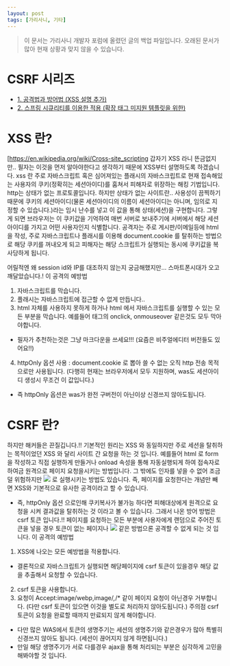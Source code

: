 ```yaml
---
layout: post
tags: [가리사니, 기타]
---
```


> 이 문서는 가리사니 개발자 포럼에 올렸던 글의 백업 파일입니다.
오래된 문서가 많아 현재 상황과 맞지 않을 수 있습니다.


# CSRF 시리즈
- [1. 공격법과 방어법 (XSS 설명 추가)](/lab?topicId=309)
- [2. 스프링 시큐리티를 이용한 적용 (확장 태그 미지원 템플릿을 위한)](/lab?topicId=310)

# XSS 란?
[https://en.wikipedia.org/wiki/Cross-site_scripting
갑자기 XSS 라니 뜬금없지만.. 필자는 이것을 먼저 알아야한다고 생각하기 때문에 XSS부터 설명하도록 하겠습니다.
xss 란 주로 자바스크립트 혹은 심어져있는 플래시의 자바스크립트로 현재 접속해있는 사용자의 쿠키(정확히는 세션아이디)를 훔쳐서 피해자로 위장하는 해킹 기법입니다.
http는 상태가 없는 프로토콜입니다.
하지만 상태가 없는 사이트란.. 사용성이 끔찍하기 때문에 쿠키의 세션아이디(물론 세션아이디의 이름이 세션아이디는 아니며, 임의로 지정할 수 있습니다.)라는 임시 난수를 넣고 이 값을 통해 상태(세션)을 구현합니다.
그렇게 되면 브라우저는 이 쿠키값을 기억하여 매번 서버로 보내주기에 서버에서 해당 세션아이디를 가지고 어떤 사용자인지 식별합니다.
공격자는 주로 게시판/이메일등에 html 을 작성, 주로 자바스크립트나 플래시를 이용해 document.cookie 를 탈취하는 방법으로 해당 쿠키를 꺼내오게 되고 피해자는 해당 스크립트가 실행되는 동시에 쿠키값을 복사당하게 됩니다.

어릴적엔 왜 session id와 IP를 대조하지 않는지 궁금해했지만... 스마트폰시대가 오고 깨달았습니다.!
이 공격의 예방법
1. 자바스크립트를 막습니다.
2. 플래시는 자바스크립트에 접근할 수 없게 만듭니다..
3. html 자체를 사용하지 못하게 하거나 html 에서 자바스크립트를 실행할 수 있는 모든 부분을 막습니다. 예를들어 태그의 onclick, onmouseover 같은것도 모두 막아야합니다.
- 필자가 추천하는것은 그냥 마크다운을 쓰세요!!! (요즘은 비주얼에디터 버전들도 있어요!!)
4. httpOnly 옵션 사용 : document.cookie 로 뽑아 쓸 수 없는 오직 http 전송 목적으로만 사용됩니다. (다행히 현재는 브라우저에서 모두 지원하며, was도 세션아이디 생성시 무조건 이 값입니다.)
- 즉 httpOnly 옵션은 was가 완전 구버전이 아닌이상 신경쓰지 않아도됩니다.


# CSRF 란?
하지만 해커들은 끈질깁니다.!!
기본적인 원리는 XSS 와 동일하지만 주로 세션을 탈취하는 목적이었던 XSS 와 달리 사이트 간 요청을 하는 것 입니다.
예를들어 html 로 form을 작성하고 직접 실행하게 만들거나 onload 속성을 통해 자동실행되게 하여 접속자로 하여금 원격으로 페이지 요청을시키는 방법입니다.
그 밖에도 인자를 넣을 수 없어 조금 덜 위험하지만 <img src="사이트내 api 위치" /> 로 실행시키는 방법도 있습니다.
즉, 페이지를 요청한다는 개념만 빼면 XSS와 기본적으로 유사한 공격이라고 할 수 있습니다.
- 즉, httpOnly 옵션 으로인해 쿠키복사가 불가능 하다면 피해대상에게 원격으로 요청을 시켜 결과값을 탈취하는 것 이라고 볼 수 있습니다.
그래서 나온 방어 방법은 csrf 토큰 입니다.!!
페이지를 요청하는 모든 부분에 사용자에게 랜덤으로 주어진 토큰을 넣을 경우 토큰이 없는 페이지나 <img src="사이트내 api 위치" /> 같은 방법으론 공격할 수 없게 되는 것 입니다.
이 공격의 예방법
1. XSS에 나오는 모든 예방법을 적용합니다.
- 결론적으로 자바스크립트가 실행되면 해당페이지에 csrf 토큰이 있을경우 해당 값을 추출해서 요청할 수 있습니다.
2. csrf 토큰을 사용합니다.
3. 요청이 Accept:image/webp,image/*,*/* 같이 페이지 요청이 아닌경우 거부합니다. (다만 csrf 토큰이 있으면 이것을 별도로 처리하지 않아도됩니다.)
주의점
csrf 토큰이 요청을 완료할 때까지 만료되지 않게 해야합니다.
- 다만 많은 WAS에서 토큰의 생명주기는 세션의 생명주기와 같은경우가 많아 특별히 신경쓰지 않아도 됩니다. (세션이 끊어지지 않게 하면됩니다.)
- 만일 해당 생명주기가 서로 다를경우 ajax을 통해 처리되는 부분은 심각하게 고민을 해봐야할 것 입니다.